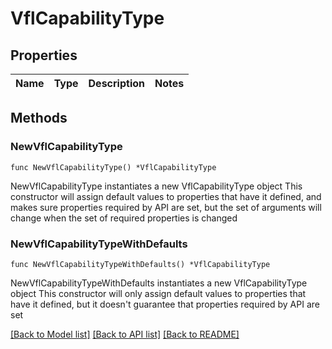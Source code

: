 # VflCapabilityType

## Properties

Name | Type | Description | Notes
------------ | ------------- | ------------- | -------------

## Methods

### NewVflCapabilityType

`func NewVflCapabilityType() *VflCapabilityType`

NewVflCapabilityType instantiates a new VflCapabilityType object
This constructor will assign default values to properties that have it defined,
and makes sure properties required by API are set, but the set of arguments
will change when the set of required properties is changed

### NewVflCapabilityTypeWithDefaults

`func NewVflCapabilityTypeWithDefaults() *VflCapabilityType`

NewVflCapabilityTypeWithDefaults instantiates a new VflCapabilityType object
This constructor will only assign default values to properties that have it defined,
but it doesn't guarantee that properties required by API are set


[[Back to Model list]](../README.md#documentation-for-models) [[Back to API list]](../README.md#documentation-for-api-endpoints) [[Back to README]](../README.md)


